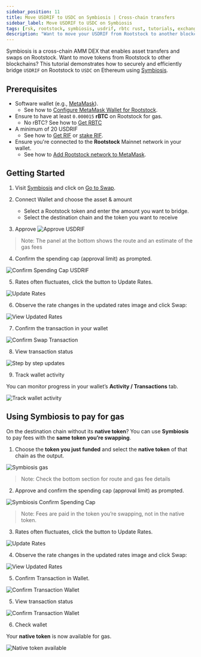 ```yaml
---
sidebar_position: 11
title: Move USDRIF to USDC on Symbiosis | Cross-chain transfers
sidebar_label: Move USDRIF to USDC on Symbiosis 
tags: [rsk, rootstock, symbiosis, usdrif, rbtc rust, tutorials, exchange, resources, move stablecoins from Rootstock]
description: "Want to move your USDRIF from Rootstock to another blockchain to access new DeFi opportunities or a different stablecoin? This guide shows you how to securely and efficiently bridge your USDRIF to USDC using Symbiosis."
---
```


Symbiosis is a cross-chain AMM DEX that enables asset transfers and swaps on Rootstock. Want to move tokens from Rootstock to other blockchains? This tutorial demonstrates how to securely and efficiently bridge `USDRIF` on Rootstock to `USDC` on Ethereum using [Symbiosis](https://symbiosis.finance/). 
 
## Prerequisites

* Software wallet (e.g., [MetaMask](https://metamask.io/)). 
    * See how to [Configure MetaMask Wallet for Rootstock](https://dev.rootstock.io/dev-tools/wallets/metamask/).
* Ensure to have at least `0.000015` **rBTC** on Rootstock for gas.
    * No rBTC? See how to [Get RBTC](https://rootstock.io/rbtc/#get-rbtc)
* A minimum of 20 USDRIF
    * See how to [Get RIF](https://rif.technology/rif-token/) or [stake RIF](https://app.rootstockcollective.xyz/).
* Ensure you're connected to the **Rootstock** Mainnet network in your wallet.
    * See how to [Add Rootstock network to MetaMask](https://dev.rootstock.io/dev-tools/wallets/metamask/#option-1-add-rootstock-networks-to-metamask-automatically).

## Getting Started

1. Visit [Symbiosis](https://symbiosis.finance/) and click on [Go to Swap](https://app.symbiosis.finance/swap).

2. Connect Wallet and choose the asset & amount
    * Select a Rootstock token and enter the amount you want to bridge.
    * Select the destination chain and the token you want to receive 
3. Approve
![Approve USDRIF](/img/resources/tutorials/symbiosis/1-approve-usdrif.png)

> Note: The panel at the bottom shows the route and an estimate of the gas fees

4. Confirm the spending cap (approval limit) as prompted.

![Confirm Spending Cap USDRIF](/img/resources/tutorials/symbiosis/2-confirm-spending-cap.png)

5. Rates often fluctuates, click the button to Update Rates.

![Update Rates](/img/resources/tutorials/symbiosis/3-update-rates.png)

6. Observe the rate changes in the updated rates image and click Swap:

![View Updated Rates](/img/resources/tutorials/symbiosis/4-view-updated-rates.png)

7. Confirm the transaction in your wallet

![Confirm Swap Transaction](/img/resources/tutorials/symbiosis/5-confirm-swap-transaction.png)

8. View transaction status

![Step by step updates](/img/resources/tutorials/symbiosis/6-step-by-step-updates.png)

9. Track wallet activity

You can monitor progress in your wallet’s **Activity / Transactions** tab.

![Track wallet activity](/img/resources/tutorials/symbiosis/7-view-wallet-activity.png)

## Using Symbiosis to pay for gas

On the destination chain without its **native token**? You can use **Symbiosis** to pay fees with the **same token you’re swapping**.

1. Choose the **token you just funded** and select the **native token** of that chain as the output. 

![Symbiosis gas](/img/resources/tutorials/symbiosis/8-use-symbiosis-for-gas.png)

> Note: Check the bottom section for route and gas fee details

2. Approve and confirm the spending cap (approval limit) as prompted.

![Symbiosis Confirm Spending Cap](/img/resources/tutorials/symbiosis/9-confirm-spending-cap.png)

> Note: Fees are paid in the token you’re swapping, not in the native token.

3. Rates often fluctuates, click the button to Update Rates.

![Update Rates](/img/resources/tutorials/symbiosis/3a-update-rates.png)

4. Observe the rate changes in the updated rates image and click Swap:

![View Updated Rates](/img/resources/tutorials/symbiosis/4a-view-updated-rates.png)

5. Confirm Transaction in Wallet.

![Confirm Transaction Wallet](/img/resources/tutorials/symbiosis/11-confirm-transaction-wallet.png)

5. View transaction status

![Confirm Transaction Wallet](/img/resources/tutorials/symbiosis/12-confirm-transaction-status.png)

6. Check wallet

Your **native token** is now available for gas.

![Native token available](/img/resources/tutorials/symbiosis/13-native-token-available.png)